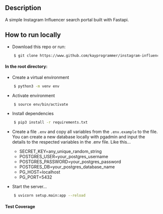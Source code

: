 ## Description

A simple Instagram Influencer search portal built with Fastapi.

## How to run locally

* Download this repo or run: 
```bash
    $ git clone https://www.github.com/kayprogrammer/instagram-influencers/
```

#### In the root directory:
- Create a virtual environment
```bash
    $ python3 -m venv env
```
- Activate environment
```bash
    $ source env/bin/activate
```
- Install dependencies
```bash
    $ pip3 install -r requirements.txt
```
- Create a file `.env` and copy all variables from the `.env.example` to the file.
    You can create a new database locally with pgadmin and input the details to the respected variables in the .env file. Like this...

    * SECRET_KEY=any_unique_random_string
    * POSTGRES_USER=your_postgres_username
    * POSTGRES_PASSWORD=your_postgres_password
    * POSTGRES_DB=your_postgres_database_name
    * PG_HOST=localhost
    * PG_PORT=5432

- Start the server... 
```bash
    $ uvicorn setup.main:app --reload
```

#### Test Coverage
- Auth routes 
```bash
    $ pytest apps/auth/tests.py --disable-warnings
```
- Influencers routes 
```bash
    $ pytest apps/influencers/tests.py --disable-warnings
```

### With Docker + Makefile
- Change the value of POSTGRES_DB in `.env` file from localhost to postgres-db
- Run command below to build container
```bash
    $ docker compose up --build -d --remove-orphans
``` 
OR 
```bash
    $ make build
```
- Run command below to view logs 
```bash
    $ docker compose logs
``` 
OR 
```bash
    $ make show-logs
```

#### Test Coverage
- Auth routes
```bash
    $ docker compose exec api pytest apps/auth/tests.py --disable-warnings
```
OR
```bash
    $ make test-auth
```

- Influencers routes
```bash
    $ docker compose exec api pytest apps/influencers/tests.py --disable-warnings
```
OR
```bash
    $ make test-influencers
```

## Endpoints

- Docs
    * Swagger: `/docs` 
- Auth 
    * Register: `/api/v1/auth/register`
    * Login: `/api/v1/auth/login`
    * Refresh token: `/api/v1/auth/refresh`
    * Logout: `/api/v1/auth/logout`

- Influencers
    * Provide details: `/api/v1/influencers/provide-details`
    * Search: `/api/v1/influencers/search`
